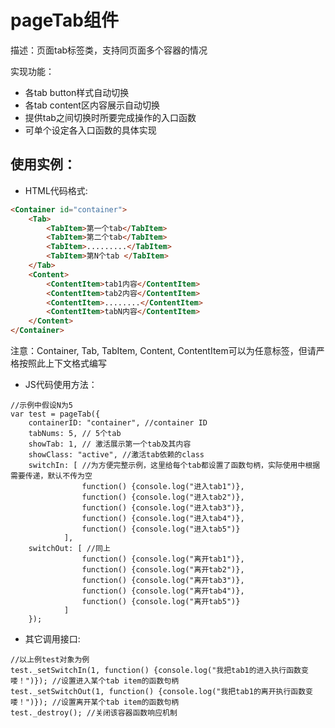 pageTab组件
===
描述：页面tab标签类，支持同页面多个容器的情况

实现功能：
* 各tab button样式自动切换
* 各tab content区内容展示自动切换
* 提供tab之间切换时所要完成操作的入口函数
* 可单个设定各入口函数的具体实现

使用实例：
---
* HTML代码格式:
```HTML
<Container id="container">
	<Tab>
		<TabItem>第一个tab</TabItem>
		<TabItem>第二个tab</TabItem>
		<TabItem>.........</TabItem>
		<TabItem>第N个tab </TabItem>
	</Tab>
	<Content>
		<ContentItem>tab1内容</ContentItem>
		<ContentItem>tab2内容</ContentItem>
		<ContentItem>........</ContentItem>
		<ContentItem>tabN内容</ContentItem>
	</Content>
</Container>
```
注意：Container, Tab, TabItem, Content, ContentItem可以为任意标签，但请严格按照此上下文格式编写

* JS代码使用方法：
```JS
//示例中假设N为5
var test = pageTab({
	containerID: "container", //container ID
	tabNums: 5, // 5个tab
	showTab: 1, // 激活展示第一个tab及其内容
	showClass: "active", //激活tab依赖的class
	switchIn: [ //为方便完整示例，这里给每个tab都设置了函数句柄，实际使用中根据需要传递，默认不传为空
				function() {console.log("进入tab1")},
				function() {console.log("进入tab2")},
				function() {console.log("进入tab3")},
				function() {console.log("进入tab4")},
				function() {console.log("进入tab5")}
			],
	switchOut: [ //同上
				function() {console.log("离开tab1")},
				function() {console.log("离开tab2")},
				function() {console.log("离开tab3")},
				function() {console.log("离开tab4")},
				function() {console.log("离开tab5")}
			]
	});
```
* 其它调用接口:
```JS
//以上例test对象为例
test._setSwitchIn(1, function() {console.log("我把tab1的进入执行函数变喽！")}); //设置进入某个tab item的函数句柄
test._setSwitchOut(1, function() {console.log("我把tab1的离开执行函数变喽！")}); //设置离开某个tab item的函数句柄
test._destroy(); //关闭该容器函数响应机制
```
